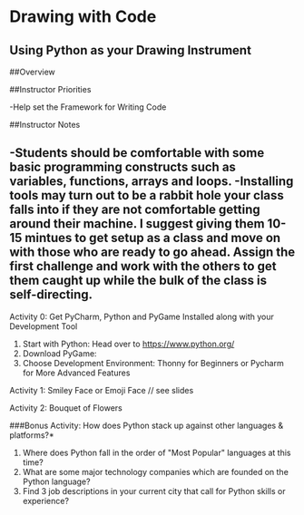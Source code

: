 # Drawing with Code
## Using Python as your Drawing Instrument

##Overview

##Instructor Priorities

-Help set the Framework for Writing Code

##Instructor Notes

-Students should be comfortable with some basic programming constructs such as variables, functions, arrays and loops.
-Installing tools may turn out to be a rabbit hole your class falls into if they are not comfortable getting around their machine. I suggest giving them 10-15 mintues to get setup as a class and move on with those who are ready to go ahead. Assign the first challenge and work with the others to get them caught up while the bulk of the class is self-directing.
-



Activity 0: Get PyCharm, Python and PyGame Installed along with your Development Tool

1. Start with Python: Head over to https://www.python.org/
2. Download PyGame: 
3. Choose Development Environment: Thonny for Beginners or Pycharm for More Advanced Features



Activity 1: Smiley Face or Emoji Face 
 // see slides



Activity 2: Bouquet of Flowers


###Bonus Activity: How does Python stack up against other languages & platforms?*

1. Where does Python fall in the order of "Most Popular" languages at this time?
2. What are some major technology companies which are founded on the Python language?
3. Find 3 job descriptions in your current city that call for Python skills or experience?




